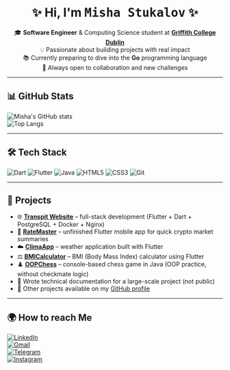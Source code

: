 <h1 align="center">✨ Hi, I'm <span style="font-family: 'Fira Code', monospace;">Misha Stukalov</span> ✨</h1>

<p align="center">
  🎓 <b>Software Engineer</b> & Computing Science student at 
  <a href="https://www.griffith.ie/" target="_blank"><b>Griffith College Dublin</b></a> <br>
  💡 Passionate about building projects with real impact <br>
  📚 Currently preparing to dive into the <b>Go</b> programming language <br>
  🚀 Always open to collaboration and new challenges  
</p>

---

## 📊 GitHub Stats  

![Misha's GitHub stats](https://github-readme-stats.vercel.app/api?username=msjkee&show_icons=true&theme=tokyonight)  
![Top Langs](https://github-readme-stats.vercel.app/api/top-langs/?username=msjkee&layout=compact&theme=tokyonight&hide=objective-c,c,makefile)

---

## 🛠 Tech Stack  

![Dart](https://img.shields.io/badge/Dart-0175C2?style=for-the-badge&logo=dart&logoColor=white)
![Flutter](https://img.shields.io/badge/Flutter-02569B?style=for-the-badge&logo=flutter&logoColor=white)
![Java](https://img.shields.io/badge/Java-ED8B00?style=for-the-badge&logo=openjdk&logoColor=white)
![HTML5](https://img.shields.io/badge/HTML5-E34F26?style=for-the-badge&logo=html5&logoColor=white)
![CSS3](https://img.shields.io/badge/CSS3-1572B6?style=for-the-badge&logo=css3&logoColor=white)
![Git](https://img.shields.io/badge/Git-F05032?style=for-the-badge&logo=git&logoColor=white)

---

## 🚀 Projects  

- 🌐 [**Transpit Website**](https://github.com/msjkee/transpit_website) – full-stack development (Flutter + Dart + PostgreSQL + Docker + Nginx)  
- 📱 [**RateMaster**](https://github.com/msjkee/RateMaster) – unfinished Flutter mobile app for quick crypto market summaries  
- ☁️ [**ClimaApp**](https://github.com/msjkee/ClimaApp) – weather application built with Flutter  
- ⚖️ [**BMICalculator**](https://github.com/msjkee/BMICalculator) – BMI (Body Mass Index) calculator using Flutter  
- ♟️ [**OOPChess**](https://github.com/msjkee/OOPChess) – console-based chess game in Java (OOP practice, without checkmate logic)  
- 📝 Wrote technical documentation for a large-scale project (not public)  
- 🔎 Other projects available on my [GitHub profile](https://github.com/msjkee?tab=repositories)   

---

## 🌍 How to reach Me  

[![LinkedIn](https://img.shields.io/badge/LinkedIn-0077B5?style=for-the-badge&logo=linkedin&logoColor=white)](https://www.linkedin.com/in/msjkee/)  
[![Gmail](https://img.shields.io/badge/Gmail-D14836?style=for-the-badge&logo=gmail&logoColor=white)](mailto:msjkee.stukalov@gmail.com)  
[![Telegram](https://img.shields.io/badge/Telegram-2CA5E0?style=for-the-badge&logo=telegram&logoColor=white)](https://t.me/msjkee)  
[![Instagram](https://img.shields.io/badge/Instagram-E4405F?style=for-the-badge&logo=instagram&logoColor=white)](https://instagram.com/msjkee)  
